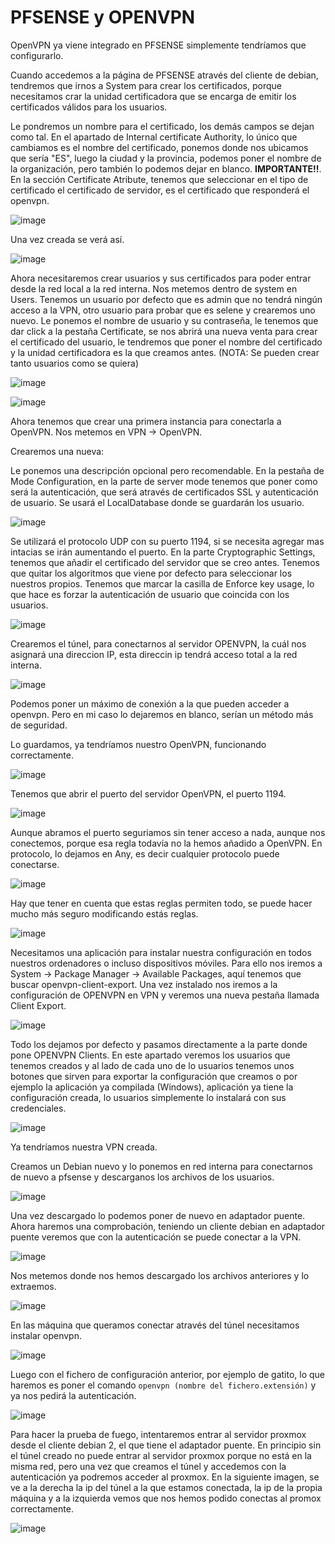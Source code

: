 # PFSENSE y OPENVPN

OpenVPN ya viene integrado en PFSENSE simplemente tendríamos que configurarlo.

Cuando accedemos a la página de PFSENSE através del cliente de debian, tendremos que irnos a System para crear los certificados, porque necesitamos crar la unidad certificadora que se encarga de emitir los certificados válidos para los usuarios.

Le pondremos un nombre para el certificado, los demás campos se dejan como tal. En el apartado de Internal certificate Authority, lo único que cambiamos es el nombre del certificado, ponemos donde nos ubicamos que sería "ES", luego la ciudad y la provincia, podemos poner el nombre de la organización, pero también lo podemos dejar en blanco.
**IMPORTANTE!!**. En la sección Certificate Atribute, tenemos que seleccionar en el tipo de certificado el certificado de servidor, es el certificado que responderá el openvpn.
 
![image](imagenes/1-vpn.png)

Una vez creada se verá así.

![image](imagenes/2-vpn.png)

Ahora necesitaremos crear usuarios y sus certificados para poder entrar desde la red local a la red interna.
Nos metemos dentro de system en Users. Tenemos un usuario por defecto que es admin que no tendrá ningún acceso a la VPN, otro usuario para probar que es selene y crearemos uno nuevo. 
Le ponemos el nombre de usuario y su contraseña, le tenemos que dar click a la pestaña Certificate, se nos abrirá una nueva venta para crear el certificado del usuario, le tendremos que poner el nombre del certificado y la unidad certificadora es la que creamos antes.
(NOTA: Se pueden crear tanto usuarios como se quiera)

![image](imagenes/3-vpn.png)

![image](imagenes/4-vpn.png)

Ahora tenemos que crear una primera instancia para conectarla a OpenVPN. Nos metemos en VPN -> OpenVPN.

Crearemos una nueva:

Le ponemos una descripción opcional pero recomendable. En la pestaña de Mode Configuration, en la parte de server mode tenemos que poner como será la autenticación, que será através de certificados SSL y autenticación de usuario. Se usará el LocalDatabase donde se guardarán los usuario. 

![image](imagenes/5-vpn.png)

Se utilizará el protocolo UDP con su puerto 1194, si se necesita agregar mas intacias se irán aumentando el puerto.
En la parte Cryptographic Settings, tenemos que añadir el certificado del servidor que se creo antes.
Tenemos que quitar los algoritmos que viene por defecto para seleccionar los nuestros propios. Tenemos que marcar la casilla de Enforce key usage, lo que hace es forzar la autenticación de usuario que coincida con los usuarios.

![image](imagenes/6-vpn.png)

Crearemos el túnel, para conectarnos al servidor OPENVPN, la cuál nos asignará una direccion IP, esta direccin ip tendrá acceso total a la red interna.

![image](imagenes/7-vpn.png)

Podemos poner un máximo de conexión a la que pueden acceder a openvpn. Pero en mi caso lo dejaremos en blanco, serían un método más de seguridad.

Lo guardamos, ya tendríamos nuestro OpenVPN, funcionando correctamente.

![image](imagenes/8-vpn.png)

Tenemos que abrir el puerto del servidor OpenVPN, el puerto 1194.

![image](imagenes/9-vpn.png)

Aunque abramos el puerto seguriamos sin tener acceso a nada, aunque nos conectemos, porque esa regla todavía no la hemos añadido a OpenVPN.
En protocolo, lo dejamos en Any, es decir cualquier protocolo puede conectarse.

![image](imagenes/10-vpn.png)

Hay que tener en cuenta que estas reglas permiten todo, se puede hacer mucho más seguro modificando estás reglas.

![image](imagenes/11-vpn.png)

Necesitamos una aplicación para instalar nuestra configuración en todos nuestros ordenadores o incluso dispositivos móviles.
Para ello nos iremos a System -> Package Manager -> Available Packages, aquí tenemos que buscar openvpn-client-export. Una vez instalado nos iremos a la configuración de OPENVPN en VPN y veremos una nueva pestaña llamada Client Export.

![image](imagenes/12-vpn.png)

Todo los dejamos por defecto y pasamos directamente a la parte donde pone OPENVPN Clients.
En este apartado veremos los usuarios que tenemos creados y al lado de cada uno de lo usuarios tenemos unos botones que sirven para exportar la configuración que creamos o por ejemplo la aplicación ya compilada (Windows), aplicación ya tiene la configuración creada, lo usuarios simplemente lo instalará con sus credenciales.

![image](imagenes/13-vpn.png)

Ya tendríamos nuestra VPN creada. 

Creamos un Debian nuevo y lo ponemos en red interna para conectarnos de nuevo a pfsense y descarganos los archivos de los usuarios.

![image](imagenes/14-vpn.PNG)

Una vez descargado lo podemos poner de nuevo en adaptador puente.
Ahora haremos una comprobación, teniendo un cliente debian en adaptador puente veremos que con la autenticación se puede conectar a la VPN.

![image](imagenes/15-vpn.PNG)

Nos metemos donde nos hemos descargado los archivos anteriores y lo extraemos.

![image](imagenes/16-vpn.PNG)

En las máquina que queramos conectar através del túnel necesitamos instalar openvpn.

![image](imagenes/17-vpn.PNG)

Luego con el fichero de configuración anterior, por ejemplo de gatito, lo que haremos es poner el comando `openvpn (nombre del fichero.extensión)` y ya nos pedirá la autenticación.

![image](imagenes/18-vpn.PNG)

Para hacer la prueba de fuego, intentaremos entrar al servidor proxmox desde el cliente debian 2, el que tiene el adaptador puente. En principio sin el túnel creado no puede entrar al servidor proxmox porque no está en la misma red, pero una vez que creamos el túnel y accedemos con la autenticación ya podremos acceder al proxmox.
En la siguiente imagen, se ve a la derecha la ip del túnel a la que estamos conectada, la ip de la propia máquina y a la izquierda vemos que nos hemos podido conectas al promox correctamente.

![image](imagenes/19-vpn.PNG)



